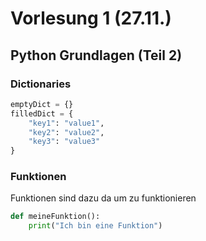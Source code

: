 # Vorlesung 1 (27.11.)

## Python Grundlagen (Teil 2)

### Dictionaries
```python
emptyDict = {}
filledDict = {
    "key1": "value1",
    "key2": "value2",
    "key3": "value3"
}
```

### Funktionen
Funktionen sind dazu da um zu funktionieren
```python
def meineFunktion():
    print("Ich bin eine Funktion")
```
